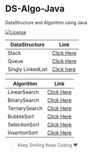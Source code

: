 # DS-Algo-Java
 DataStructure and Algorithm using Java

[![License](https://img.shields.io/badge/license-Apache%202-4EB1BA.svg?style=flat-square)](https://www.apache.org/licenses/LICENSE-2.0.html)

 |DataStructure|Link|
 |--|--|
 |Stack <T> |[Click Here](https://github.com/ImDropCodes/DS-Algo/blob/master/src/DS/Stack/Stack.java)
 |Queue <T>|[Click Here](https://github.com/ImDropCodes/DS-Algo-Java/blob/master/src/DS/Queue/Queue.java)
 |Singly LinkedList|[Click here](https://github.com/ImDropCodes/DS-Algo-Java/blob/master/src/DS/LinkedList/SinglyLinkedList.java)
 
 |Algorithm|Link|
 |--|--|
 |LinearSearch|[Click Here](https://github.com/ImDropCodes/DS-Algo-Java/blob/master/src/Algorithm/Searching/LinearSearch/LinearSearch.java)
 |BinarySearch|[Click Here](https://github.com/ImDropCodes/DS-Algo-Java/blob/master/src/Algorithm/Searching/BinarySearch/BinarySearch.java)
 |TernarySearch|[Click Here](https://github.com/ImDropCodes/DS-Algo-Java/blob/master/src/Algorithm/Searching/TernarySearch/TernarySearch.java)
 |BubbleSort|[Click Here](https://github.com/ImDropCodes/DS-Algo-Java/blob/master/src/Algorithm/Sorting/BubbleSort/BubbleSort.java)
 |SelectionSort|[Click Here](https://github.com/ImDropCodes/DS-Algo-Java/blob/master/src/Algorithm/Sorting/SelectionSort/SelectionSort.java)
 |InsertionSort|[Click Here](https://github.com/ImDropCodes/DS-Algo-Java/blob/master/src/Algorithm/InsertionSort/InsertionSort.java)

 >Keep Smiling Keep Coding ❤
